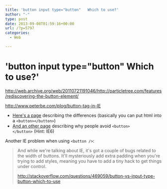 ```yaml
---
title: 'button input type="button"   Which to use?'
author: "-"
type: post
date: 2013-09-08T01:59:16+00:00
url: /?p=5797
categories:
  - Web

---
```

# 'button input type="button"   Which to use?'
<http://web.archive.org/web/20110721191046/http://particletree.com/features/rediscovering-the-button-element/>

<http://www.peterbe.com/plog/button-tag-in-IE>

  * [Here's a page][1] describing the differences (basically you can put html into a `<button></button>`)
  * [And an other page][2] describing why people avoid `<button></button>` (Hint: IE6)

Another IE problem when using `<button />`:

> And while we're talking about IE, it's got a couple of bugs related to the width of buttons. It'll mysteriously add extra padding when you're trying to add styles, meaning you have to add a tiny hack to get things under control.
> 
> <http://stackoverflow.com/questions/469059/button-vs-input-type-button-which-to-use>

 [1]: http://web.archive.org/web/20110721191046/http://particletree.com/features/rediscovering-the-button-element/
 [2]: http://www.peterbe.com/plog/button-tag-in-IE